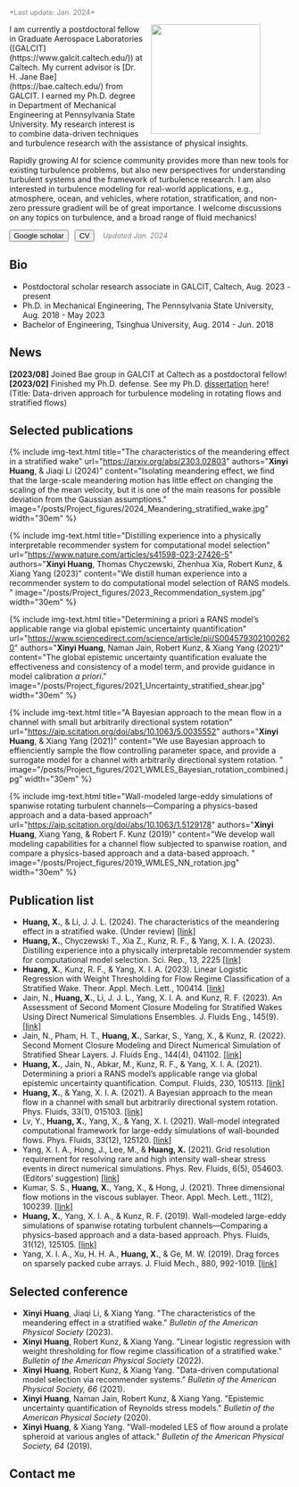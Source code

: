 <span style="font-size:0.9em;color:grey">
  *Last update: Jan. 2024*
</span>

<div class="flex-1">
<figure>
  <img src="{{site.url}}/assets/img/xuh128.jpg" style="float: right;width:14em; margin:0 1em"/>
</figure>
</div>
I am currently a postdoctoral fellow in Graduate Aerospace Laboratories ([GALCIT](https://www.galcit.caltech.edu/)) at Caltech. 
My current advisor is [Dr. H. Jane Bae](https://bae.caltech.edu/) from GALCIT. 
I earned my Ph.D. degree in Department of Mechanical Engineering at Pennsylvania State University. 
My research interest is to combine data-driven techniques and turbulence research with the assistance of physical insights.  

Rapidly growing AI for science community provides more than new tools for existing turbulence problems, but also new perspectives for understanding turbulent systems and the framework of turbulence research. 
I am also interested in turbulence modeling for real-world applications, e.g., atmosphere, ocean, and vehicles, where rotation, stratification, and non-zero pressure gradient will be of great importance. 
I welcome discussions on any topics on turbulence, and a broad range of fluid mechanics! 

<!-- HTML !-->
<a href="https://scholar.google.com/citations?user=bcjWzo0AAAAJ&hl=en"><button class="button-54" role="button">Google scholar</button></a>&nbsp;&nbsp;
<a href="{% link /assets/files/Xinyi_Huang_cv_2024.pdf %}"><button class="button-54" role="button">CV</button></a> &nbsp;&nbsp; 
<span style="font-size:0.9em;color:grey"> *Updated Jan. 2024* </span>

## Bio
- Postdoctoral scholar research associate in GALCIT, Caltech, Aug. 2023 - present
- Ph.D. in Mechanical Engineering, The Pennsylvania State University, Aug. 2018 - May 2023
- Bachelor of Engineering, Tsinghua University, Aug. 2014 - Jun. 2018

## News

**[2023/08]** Joined Bae group in GALCIT at Caltech as a postdoctoral fellow!  
**[2023/02]** Finished my Ph.D. defense. See my Ph.D. [<u>dissertation</u>](https://etda.libraries.psu.edu/catalog/23069xuh128) here! (Title: Data-driven approach for turbulence modeling in rotating flows and stratified flows)


## Selected publications

{% include img-text.html 
title="The characteristics of the meandering effect in a stratified wake" 
url="https://arxiv.org/abs/2303.02803" 
authors="**Xinyi Huang**, & Jiaqi Li (2024)" 
content="Isolating meandering effect, we find that the large-scale meandering motion has little effect on changing the scaling of the mean velocity, but it is one of the main reasons for possible deviation from the Gaussian assumptions."
image="/posts/Project_figures/2024_Meandering_stratified_wake.jpg"
width="30em" %}

{% include img-text.html 
title="Distilling experience into a physically interpretable recommender system for computational model selection" 
url="https://www.nature.com/articles/s41598-023-27426-5" 
authors="**Xinyi Huang**, Thomas Chyczewski, Zhenhua Xia, Robert Kunz, & Xiang Yang (2023)" 
content="We distill human experience into a recommender system to do computational model selection of RANS models. "
image="/posts/Project_figures/2023_Recommendation_system.jpg"
width="30em" %}

{% include img-text.html 
title="Determining a priori a RANS model’s applicable range via global epistemic uncertainty quantification" 
url="https://www.sciencedirect.com/science/article/pii/S0045793021002620" 
authors="**Xinyi Huang**, Naman Jain, Robert Kunz, & Xiang Yang (2021)" 
content="The global epistemic uncertainty quantification evaluate the effectiveness and consistency of a model term, and provide guidance in model calibration *a priori*."
image="/posts/Project_figures/2021_Uncertainty_stratified_shear.jpg"
width="30em" %}

{% include img-text.html 
title="A Bayesian approach to the mean flow in a channel with small but arbitrarily directional system rotation" 
url="https://aip.scitation.org/doi/abs/10.1063/5.0035552" 
authors="**Xinyi Huang**, & Xiang Yang (2021)" 
content="We use Bayesian approach to effienciently sample the flow controlling parameter space, and provide a surrogate model for a channel with arbitrarily directional system rotation. "
image="/posts/Project_figures/2021_WMLES_Bayesian_rotation_combined.jpg"
width="30em" %}

{% include img-text.html 
title="Wall-modeled large-eddy simulations of spanwise rotating turbulent channels—Comparing a physics-based approach and a data-based approach" 
url="https://aip.scitation.org/doi/abs/10.1063/1.5129178" 
authors="**Xinyi Huang**, Xiang Yang, & Robert F. Kunz (2019)" 
content="We develop wall modeling capabilities for a channel flow subjected to spanwise roation, and compare a physics-based approach and a data-based approach. "
image="/posts/Project_figures/2019_WMLES_NN_rotation.jpg"
width="30em" %}



## Publication list

- **Huang, X.**, & Li, J. J. L. (2024). The characteristics of the meandering effect in a stratified wake. (Under review) [<u>[link]</u>](https://arxiv.org/abs/2303.02803)
- **Huang, X.**, Chyczewski T., Xia Z., Kunz, R. F., & Yang, X. I. A. (2023). Distilling experience into a physically interpretable recommender system for computational model selection. Sci. Rep., 13, 2225 [<u>[link]</u>](https://www.nature.com/articles/s41598-023-27426-5)
- **Huang, X.**, Kunz, R. F., & Yang, X. I. A. (2023). Linear Logistic Regression with Weight Thresholding for Flow Regime Classification of a Stratified Wake. Theor. Appl. Mech. Lett., 100414. [<u>[link]</u>](https://www.sciencedirect.com/science/article/pii/S2095034922000940)
- Jain, N., **Huang, X.**, Li, J. J. L., Yang, X. I. A. and Kunz, R. F. (2023). An Assessment of Second Moment Closure Modeling for Stratified Wakes Using Direct Numerical Simulations Ensembles. J. Fluids Eng., 145(9). [<u>[link]</u>](https://asmedigitalcollection.asme.org/fluidsengineering/article/145/9/091502/1163512)
- Jain, N., Pham, H. T., **Huang, X.**, Sarkar, S., Yang, X., & Kunz, R. (2022). Second Moment Closure Modeling and Direct Numerical Simulation of Stratified Shear Layers. J. Fluids Eng., 144(4), 041102. [<u>[link]</u>](https://asmedigitalcollection.asme.org/fluidsengineering/article/144/4/041102/1131139/Second-Moment-Closure-Modeling-and-Direct)
- **Huang, X.**, Jain, N., Abkar, M., Kunz, R. F., & Yang, X. I. A. (2021). Determining a priori a RANS model’s applicable range via global epistemic uncertainty quantification. Comput. Fluids, 230, 105113. [<u>[link]</u>](https://www.sciencedirect.com/science/article/pii/S0045793021002620)
- **Huang, X.**, & Yang, X. I. A. (2021). A Bayesian approach to the mean flow in a channel with small but arbitrarily directional system rotation. Phys. Fluids, 33(1), 015103. [<u>[link]</u>](https://aip.scitation.org/doi/abs/10.1063/5.0035552)
- Lv, Y., **Huang, X.**, Yang, X., & Yang, X. I. (2021). Wall-model integrated computational framework for large-eddy simulations of wall-bounded flows. Phys. Fluids, 33(12), 125120. [<u>[link]</u>](https://pubs.aip.org/aip/pof/article/33/12/125120/1062338)
- Yang, X. I. A., Hong, J., Lee, M., & **Huang, X.** (2021). Grid resolution requirement for resolving rare and high intensity wall-shear stress events in direct numerical simulations. Phys. Rev. Fluids, 6(5), 054603. (Editors’ suggestion) [<u>[link]</u>](https://journals.aps.org/prfluids/abstract/10.1103/PhysRevFluids.6.054603)
- Kumar, S. S., **Huang, X.**, Yang, X., & Hong, J. (2021). Three dimensional flow motions in the viscous sublayer. Theor. Appl. Mech. Lett., 11(2), 100239. [<u>[link]</u>](https://www.sciencedirect.com/science/article/pii/S2095034921000465)
- **Huang, X.**, Yang, X. I. A., & Kunz, R. F. (2019). Wall-modeled large-eddy simulations of spanwise rotating turbulent channels—Comparing a physics-based approach and a data-based approach. Phys. Fluids, 31(12), 125105. [<u>[link]</u>](https://aip.scitation.org/doi/abs/10.1063/1.5129178)
- Yang, X. I. A., Xu, H. H. A., **Huang, X.**, & Ge, M. W. (2019). Drag forces on sparsely packed cube arrays. J. Fluid Mech., 880, 992-1019. [<u>[link]</u>](https://www.cambridge.org/core/journals/journal-of-fluid-mechanics/article/abs/drag-forces-on-sparsely-packed-cube-arrays/B2988E49CA5442665CA9A1F541335B05)


## Selected conference

- **Xinyi Huang**, Jiaqi Li, & Xiang Yang. "The characteristics of the meandering effect in a stratified wake." *Bulletin of the American Physical Society* (2023).
- **Xinyi Huang**, Robert Kunz, & Xiang Yang. "Linear logistic regression with weight thresholding for flow regime classification of a stratified wake." *Bulletin of the American Physical Society* (2022).
- **Xinyi Huang**, Robert Kunz, & Xiang Yang. "Data-driven computational model selection via recommender systems." *Bulletin of the American Physical Society, 66* (2021).
- **Xinyi Huang**, Naman Jain, Robert Kunz, & Xiang Yang. "Epistemic uncertainty quantification of Reynolds stress models." *Bulletin of the American Physical Society* (2020).
- **Xinyi Huang**, & Xiang Yang. "Wall-modeled LES of flow around a prolate spheroid at various angles of attack." *Bulletin of the American Physical Society, 64* (2019).


## Contact me

<script type="text/javascript" id="clustrmaps" src="//clustrmaps.com/map_v2.js?d=_iwV2G33xn5QuF3-M4PNo81e5zfildQa-p62cItibWo&cl=ffffff&w=700"></script>